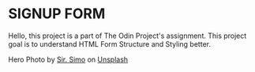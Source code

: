 # SIGNUP FORM

Hello, this project is a part of The Odin Project's assignment. This project goal is to understand HTML Form Structure and Styling better. 


Hero Photo by <a href="https://unsplash.com/@sirsimo?utm_source=unsplash&utm_medium=referral&utm_content=creditCopyText">Sir. Simo</a> on <a href="https://unsplash.com/photos/425raG7l_OA?utm_source=unsplash&utm_medium=referral&utm_content=creditCopyText">Unsplash</a>
  